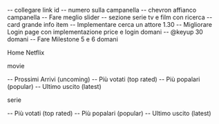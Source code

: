 
-- collegare link id
-- numero sulla campanella
-- chevron affianco campanella
-- Fare meglio slider
-- sezione serie tv e film con ricerca
-- card grande info item
-- Implementare cerca un attore 1.30
-- Migliorare Login page con implementazione price e login domani
-- @keyup 30 domani
-- Fare Milestone 5 e 6 domani


Home Netflix

movie

-- Prossimi Arrivi (uncoming)
-- Più votati (top rated)
-- Più popalari (popular)
-- Ultimo uscito (latest)

serie 

-- Più votati (top rated)
-- Più popalari (popular)
-- Ultimo uscito (latest)


